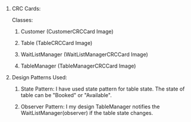 1. CRC Cards:

	Classes:
	
	1. Customer (CustomerCRCCard Image)
	
	2. Table (TableCRCCard Image)
	
	3. WaitListManager (WaitListManagerCRCCard Image)
	
	4. TableManager (TableManagerCRCCard Image)

	
2. Design Patterns Used:
	1. State Pattern: I have used state pattern for table state. The state of table can be "Booked" or "Available".
	
	2.  Observer Pattern: I my design TableManager notifies the WaitListManager(observer) if the table state changes. 